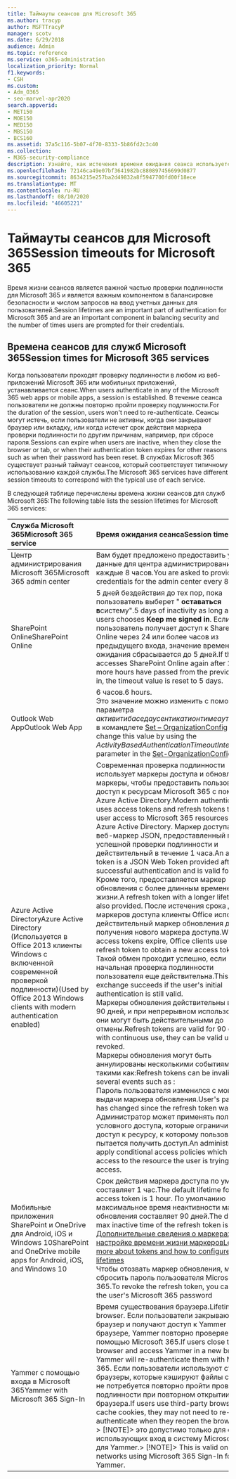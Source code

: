 ```yaml
---
title: Таймауты сеансов для Microsoft 365
ms.author: tracyp
author: MSFTTracyP
manager: scotv
ms.date: 6/29/2018
audience: Admin
ms.topic: reference
ms.service: o365-administration
localization_priority: Normal
f1.keywords:
- CSH
ms.custom:
- Adm_O365
- seo-marvel-apr2020
search.appverid:
- MET150
- MOE150
- MED150
- MBS150
- BCS160
ms.assetid: 37a5c116-5b07-4f70-8333-5b86fd2c3c40
ms.collection:
- M365-security-compliance
description: Узнайте, как истечения времени ожидания сеанса используется для обеспечения безопасности и простоты доступа в клиентских приложениях Microsoft 365.
ms.openlocfilehash: 72146ca49e07bf3641982bc880897456699d0877
ms.sourcegitcommit: 8634215e257ba2d49832a8f5947700fd00f18ece
ms.translationtype: MT
ms.contentlocale: ru-RU
ms.lasthandoff: 08/10/2020
ms.locfileid: "46605221"
---
```

# <a name="session-timeouts-for-microsoft-365"></a><span data-ttu-id="86043-103">Таймауты сеансов для Microsoft 365</span><span class="sxs-lookup"><span data-stu-id="86043-103">Session timeouts for Microsoft 365</span></span>

<span data-ttu-id="86043-104">Время жизни сеансов является важной частью проверки подлинности для Microsoft 365 и является важным компонентом в балансировке безопасности и числом запросов на ввод учетных данных для пользователей.</span><span class="sxs-lookup"><span data-stu-id="86043-104">Session lifetimes are an important part of authentication for Microsoft 365 and are an important component in balancing security and the number of times users are prompted for their credentials.</span></span>
  
## <a name="session-times-for-microsoft-365-services"></a><span data-ttu-id="86043-105">Времена сеансов для служб Microsoft 365</span><span class="sxs-lookup"><span data-stu-id="86043-105">Session times for Microsoft 365 services</span></span>

<span data-ttu-id="86043-106">Когда пользователи проходят проверку подлинности в любом из веб-приложений Microsoft 365 или мобильных приложений, устанавливается сеанс.</span><span class="sxs-lookup"><span data-stu-id="86043-106">When users authenticate in any of the Microsoft 365 web apps or mobile apps, a session is established.</span></span> <span data-ttu-id="86043-107">В течение сеанса пользователи не должны повторно пройти проверку подлинности.</span><span class="sxs-lookup"><span data-stu-id="86043-107">For the duration of the session, users won't need to re-authenticate.</span></span> <span data-ttu-id="86043-108">Сеансы могут истечь, если пользователи не активны, когда они закрывают браузер или вкладку, или когда истечет срок действия маркера проверки подлинности по другим причинам, например, при сбросе пароля.</span><span class="sxs-lookup"><span data-stu-id="86043-108">Sessions can expire when users are inactive, when they close the browser or tab, or when their authentication token expires for other reasons such as when their password has been reset.</span></span> <span data-ttu-id="86043-109">В службах Microsoft 365 существует разный таймаут сеансов, который соответствует типичному использованию каждой службы.</span><span class="sxs-lookup"><span data-stu-id="86043-109">The Microsoft 365 services have different session timeouts to correspond with the typical use of each service.</span></span>
  
<span data-ttu-id="86043-110">В следующей таблице перечислены времена жизни сеансов для служб Microsoft 365:</span><span class="sxs-lookup"><span data-stu-id="86043-110">The following table lists the session lifetimes for Microsoft 365 services:</span></span>
  
|<span data-ttu-id="86043-111">**Служба Microsoft 365**</span><span class="sxs-lookup"><span data-stu-id="86043-111">**Microsoft 365 service**</span></span>|<span data-ttu-id="86043-112">**Время ожидания сеанса**</span><span class="sxs-lookup"><span data-stu-id="86043-112">**Session timeout**</span></span>|
|:-----|:-----|
|<span data-ttu-id="86043-113">Центр администрирования Microsoft 365</span><span class="sxs-lookup"><span data-stu-id="86043-113">Microsoft 365 admin center</span></span>  <br/> |<span data-ttu-id="86043-114">Вам будет предложено предоставить учетные данные для центра администрирования каждые 8 часов.</span><span class="sxs-lookup"><span data-stu-id="86043-114">You are asked to provide credentials for the admin center every 8 hours.</span></span>  <br/> |
|<span data-ttu-id="86043-115">SharePoint Online</span><span class="sxs-lookup"><span data-stu-id="86043-115">SharePoint Online</span></span>  <br/> |<span data-ttu-id="86043-116">5 дней бездействия до тех пор, пока пользователь выберет " **оставаться в**систему".</span><span class="sxs-lookup"><span data-stu-id="86043-116">5 days of inactivity as long as the users chooses **Keep me signed in**.</span></span> <span data-ttu-id="86043-117">Если пользователь получает доступ к SharePoint Online через 24 или более часов из предыдущего входа, значение времени ожидания сбрасывается до 5 дней.</span><span class="sxs-lookup"><span data-stu-id="86043-117">If the user accesses SharePoint Online again after 24 or more hours have passed from the previous sign-in, the timeout value is reset to 5 days.</span></span>  <br/> |
|<span data-ttu-id="86043-118">Outlook Web App</span><span class="sxs-lookup"><span data-stu-id="86043-118">Outlook Web App</span></span>  <br/> |<span data-ttu-id="86043-119">6 часов.</span><span class="sxs-lookup"><span data-stu-id="86043-119">6 hours.</span></span>  <br/> <span data-ttu-id="86043-120">Это значение можно изменить с помощью параметра _активитибаседаусентикатионтимеаутинтервал_ в командлете [Set – OrganizationConfig](https://go.microsoft.com/fwlink/p/?LinkId=615378) .</span><span class="sxs-lookup"><span data-stu-id="86043-120">You can change this value by using the  _ActivityBasedAuthenticationTimeoutInterval_ parameter in the [Set-OrganizationConfig](https://go.microsoft.com/fwlink/p/?LinkId=615378) cmdlet.</span></span>  <br/> |
|<span data-ttu-id="86043-121">Azure Active Directory</span><span class="sxs-lookup"><span data-stu-id="86043-121">Azure Active Directory</span></span>  <br/> <span data-ttu-id="86043-122">(Используется в Office 2013 клиенты Windows с включенной современной проверкой подлинности)</span><span class="sxs-lookup"><span data-stu-id="86043-122">(Used by Office 2013 Windows clients with modern authentication enabled)</span></span>  <br/> | <span data-ttu-id="86043-123">Современная проверка подлинности использует маркеры доступа и обновляет маркеры, чтобы предоставить пользователям доступ к ресурсам Microsoft 365 с помощью Azure Active Directory.</span><span class="sxs-lookup"><span data-stu-id="86043-123">Modern authentication uses access tokens and refresh tokens to grant user access to Microsoft 365 resources using Azure Active Directory.</span></span> <span data-ttu-id="86043-124">Маркер доступа — это веб-маркер JSON, предоставленный после успешной проверки подлинности и действительный в течение 1 часа.</span><span class="sxs-lookup"><span data-stu-id="86043-124">An access token is a JSON Web Token provided after a successful authentication and is valid for 1 hour.</span></span> <span data-ttu-id="86043-125">Кроме того, предоставляется маркер обновления с более длинным временем жизни.</span><span class="sxs-lookup"><span data-stu-id="86043-125">A refresh token with a longer lifetime is also provided.</span></span> <span data-ttu-id="86043-126">После истечения срока действия маркеров доступа клиенты Office используют действительный маркер обновления для получения нового маркера доступа.</span><span class="sxs-lookup"><span data-stu-id="86043-126">When access tokens expire, Office clients use a valid refresh token to obtain a new access token.</span></span> <span data-ttu-id="86043-127">Такой обмен проходит успешно, если начальная проверка подлинности пользователя еще действительна.</span><span class="sxs-lookup"><span data-stu-id="86043-127">This exchange succeeds if the user's initial authentication is still valid.</span></span>  <br/>  <span data-ttu-id="86043-128">Маркеры обновления действительны в течение 90 дней, и при непрерывном использовании они могут быть действительными до отмены.</span><span class="sxs-lookup"><span data-stu-id="86043-128">Refresh tokens are valid for 90 days, and with continuous use, they can be valid until revoked.</span></span>  <br/>  <span data-ttu-id="86043-129">Маркеры обновления могут быть аннулированы несколькими событиями, такими как:</span><span class="sxs-lookup"><span data-stu-id="86043-129">Refresh tokens can be invalidated by several events such as :</span></span>  <br/>  <span data-ttu-id="86043-130">Пароль пользователя изменился с момента выдачи маркера обновления.</span><span class="sxs-lookup"><span data-stu-id="86043-130">User's password has changed since the refresh token was issued.</span></span>  <br/>  <span data-ttu-id="86043-131">Администратор может применять политики условного доступа, которые ограничивают доступ к ресурсу, к которому пользователь пытается получить доступ.</span><span class="sxs-lookup"><span data-stu-id="86043-131">An administrator can apply conditional access policies which restrict access to the resource the user is trying to access.</span></span>  <br/> |
|<span data-ttu-id="86043-132">Мобильные приложения SharePoint и OneDrive для Android, iOS и Windows 10</span><span class="sxs-lookup"><span data-stu-id="86043-132">SharePoint and OneDrive mobile apps for Android, iOS, and Windows 10</span></span>  <br/> |<span data-ttu-id="86043-133">Срок действия маркера доступа по умолчанию составляет 1 час.</span><span class="sxs-lookup"><span data-stu-id="86043-133">The default lifetime for the access token is 1 hour.</span></span> <span data-ttu-id="86043-134">По умолчанию максимальное время неактивности маркера обновления составляет 90 дней.</span><span class="sxs-lookup"><span data-stu-id="86043-134">The default max inactive time of the refresh token is 90 days.</span></span>  <br/> [<span data-ttu-id="86043-135">Дополнительные сведения о маркерах и настройке времени жизни маркеров</span><span class="sxs-lookup"><span data-stu-id="86043-135">Learn more about tokens and how to configure token lifetimes</span></span>](https://docs.microsoft.com/azure/active-directory/active-directory-configurable-token-lifetimes) <br/> <span data-ttu-id="86043-136">Чтобы отозвать маркер обновления, можно сбросить пароль пользователя Microsoft 365.</span><span class="sxs-lookup"><span data-stu-id="86043-136">To revoke the refresh token, you can reset the user's Microsoft 365 password</span></span>  <br/> |
|<span data-ttu-id="86043-137">Yammer с помощью входа в Microsoft 365</span><span class="sxs-lookup"><span data-stu-id="86043-137">Yammer with Microsoft 365 Sign-In</span></span>  <br/> |<span data-ttu-id="86043-138">Время существования браузера.</span><span class="sxs-lookup"><span data-stu-id="86043-138">Lifetime of the browser.</span></span> <span data-ttu-id="86043-139">Если пользователи закрывают браузер и получают доступ к Yammer в новом браузере, Yammer повторно проверяет их с помощью Microsoft 365.</span><span class="sxs-lookup"><span data-stu-id="86043-139">If users close the browser and access Yammer in a new browser, Yammer will re-authenticate them with Microsoft 365.</span></span> <span data-ttu-id="86043-140">Если пользователи используют сторонние браузеры, которые кэшируют файлы cookie, им не потребуется повторно пройти проверку подлинности при повторном открытии браузера.</span><span class="sxs-lookup"><span data-stu-id="86043-140">If users use third-party browsers that cache cookies, they may not need to re-authenticate when they reopen the browser.</span></span>  <br/> <span data-ttu-id="86043-141">> [!NOTE]> это допустимо только для сетей, использующих вход в систему Microsoft 365 для Yammer.</span><span class="sxs-lookup"><span data-stu-id="86043-141">> [!NOTE]> This is valid only for networks using Microsoft 365 Sign-In for Yammer.</span></span>           |
   

